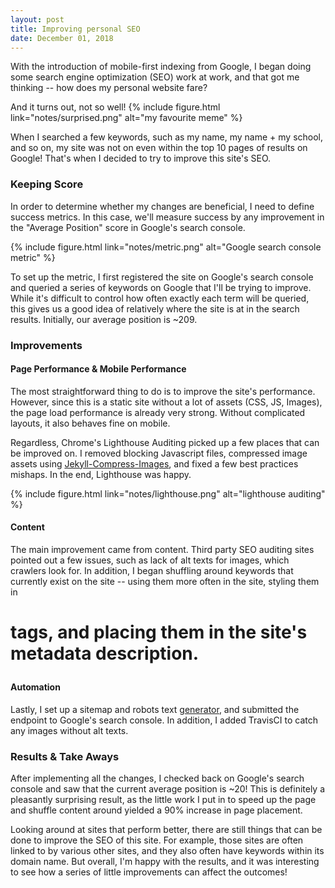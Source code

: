 ```yaml
---
layout: post
title: Improving personal SEO
date: December 01, 2018
---
```


With the introduction of mobile-first indexing from Google, I began doing some search engine optimization (SEO) work at work, and that got me thinking -- how does my personal website fare?

And it turns out, not so well!
{% include figure.html link="notes/surprised.png" alt="my favourite meme" %}

When I searched a few keywords, such as my name, my name + my school, and so on, my site was not on even within the top 10 pages of results on Google! That's when I decided to try to improve this site's SEO.

### Keeping Score
In order to determine whether my changes are beneficial, I need to define success metrics. In this case, we'll measure success by any improvement in the "Average Position" score in Google's search console.

{% include figure.html link="notes/metric.png" alt="Google search console metric" %}

To set up the metric, I first registered the site on Google's search console and queried a series of keywords on Google that I'll be trying to improve. While it's difficult to control how often exactly each term will be queried, this gives us a good idea of relatively where the site is at in the search results. Initially, our average position is ~209.

### Improvements

#### Page Performance & Mobile Performance
The most straightforward thing to do is to improve the site's performance. However, since this is a static site without a lot of assets (CSS, JS, Images), the page load performance is already very strong. Without complicated layouts, it also behaves fine on mobile. 

Regardless, Chrome's Lighthouse Auditing picked up a few places that can be improved on. I removed blocking Javascript files, compressed image assets using [Jekyll-Compress-Images](https://github.com/valerijaspasojevic/jekyll-compress-images "Jekyll Compress Images"), and fixed a few best practices mishaps. In the end, Lighthouse was happy.

{% include figure.html link="notes/lighthouse.png" alt="lighthouse auditing" %}

#### Content 
The main improvement came from content. Third party SEO auditing sites pointed out a few issues, such as lack of alt texts for images, which crawlers look for. In addition, I began shuffling around keywords that currently exist on the site -- using them more often in the site, styling them in <H1> tags, and placing them in the site's metadata description.

#### Automation
Lastly, I set up a sitemap and robots text [generator](https://github.com/jekyll/jekyll-sitemap "Jekyll Sitemap"), and submitted the endpoint to Google's search console. In addition, I added TravisCI to catch any images without alt texts.

### Results & Take Aways
After implementing all the changes, I checked back on Google's search console and saw that the current average position is ~20! This is definitely a pleasantly surprising result, as the little work I put in to speed up the page and shuffle content around yielded a 90% increase in page placement.

Looking around at sites that perform better, there are still things that can be done to improve the SEO of this site. For example, those sites are often linked to by various other sites, and they also often have keywords within its domain name. But overall, I'm happy with the results, and it was interesting to see how a series of little improvements can affect the outcomes!
